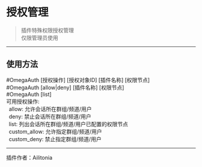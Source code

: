 # 授权管理
> 插件特殊权限授权管理<br/>
> 仅限管理员使用

---
## 使用方法
\#OmegaAuth [授权操作] [授权对象ID] [插件名称] [权限节点]<br/>
\#OmegaAuth [allow|deny] [插件名称] [权限节点]<br/>
\#OmegaAuth [list]<br/>
可用授权操作:<br/>
&ensp;allow: 允许会话所在群组/频道/用户<br/>
&ensp;deny: 禁止会话所在群组/频道/用户<br/>
&ensp;list: 列出会话所在群组/频道/用户已配置的权限节点<br/>
&ensp;custom_allow: 允许指定群组/频道/用户<br/>
&ensp;custom_deny: 禁止指定群组/频道/用户


---
插件作者：Ailitonia